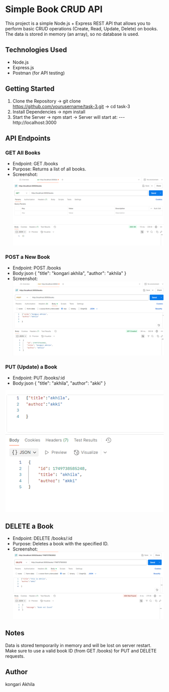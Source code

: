 # Simple Book CRUD API

This project is a simple Node.js + Express REST API that allows you to perform basic CRUD operations (Create, Read, Update, Delete) on books. The data is stored in memory (an array), so no database is used.

##  Technologies Used

- Node.js
- Express.js
- Postman (for API testing)

##  Getting Started
 1. Clone the Repository ->
git clone https://github.com/yourusername/task-3.git ->
cd task-3
 2. Install Dependencies ->
npm install
3. Start the Server ->
npm start ->
Server will start at:
---http://localhost:3000

## API Endpoints
### GET All Books
- Endpoint: GET /books
- Purpose: Returns a list of all books.
- Screenshot:
![GET](images/screenshot-get.png)


 ### POST a New Book
- Endpoint: POST /books
- Body:json
{
  "title": "kongari akhila",
  "author": "akhila"
}
- Screenshot:
![POSt](images/screenshot-post.png)


### PUT (Update) a Book
- Endpoint: PUT /books/:id
- Body:json
{
  "title": "akhila",
  "author": "akki"
  }

  
![PUT](images/screenshot-put.png)


## DELETE a Book
- Endpoint: DELETE /books/:id
- Purpose: Deletes a book with the specified ID.
- Screenshot:
![DELETE](images/screenshot-delete.png)


## Notes
Data is stored temporarily in memory and will be lost on server restart.
Make sure to use a valid book ID (from GET /books) for PUT and DELETE requests.

## Author
kongari Akhila


